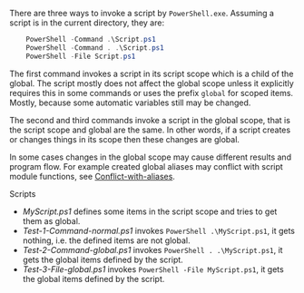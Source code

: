 
There are three ways to invoke a script by `PowerShell.exe`. Assuming a script
is in the current directory, they are:

```powershell
    PowerShell -Command .\Script.ps1
    PowerShell -Command . .\Script.ps1
    PowerShell -File Script.ps1
```

The first command invokes a script in its script scope which is a child of the
global. The script mostly does not affect the global scope unless it explicitly
requires this in some commands or uses the prefix `global` for scoped items.
Mostly, because some automatic variables still may be changed.

The second and third commands invoke a script in the global scope, that is the
script scope and global are the same. In other words, if a script creates or
changes things in its scope then these changes are global.

In some cases changes in the global scope may cause different results and
program flow. For example created global aliases may conflict with script
module functions, see [Conflict-with-aliases](../../Module/Conflict-with-aliases).

Scripts

- *MyScript.ps1* defines some items in the script scope and tries to get them as global.
- *Test-1-Command-normal.ps1* invokes `PowerShell .\MyScript.ps1`, it gets nothing, i.e. the defined items are not global.
- *Test-2-Command-global.ps1* invokes `PowerShell . .\MyScript.ps1`, it gets the global items defined by the script.
- *Test-3-File-global.ps1* invokes `PowerShell -File MyScript.ps1`, it gets the global items defined by the script.
